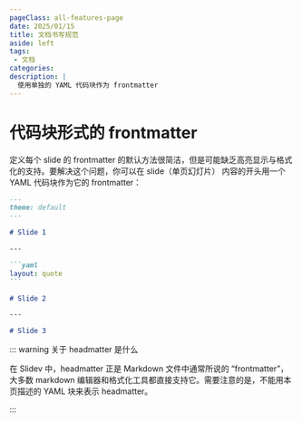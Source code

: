 ```yaml
---
pageClass: all-features-page
date: 2025/01/15
title: 文档书写规范
aside: left
tags: 
 - 文档
categories:
description: |
  使用单独的 YAML 代码块作为 frontmatter
---
```


# 代码块形式的 frontmatter

<ClientOnly>
<ElMindmap :data="data" height="480" :router="router" :offsetLeft="50" />
</ClientOnly>

<script setup>
import {  ref } from "vue";
const data = ref({
	data: {
		text: "ECMAScript 语法约定",
	},
	children: [
		{ 
			data: { text: "数据类型 & 变量", note: "数据类型 & 变量声明 & 解构赋值 & var 变量提升 & 变量作用域 & 闭包 & 字符串运算符" },
		},
		{ 
			data: { text: "流程控制", note: "分支语句 & 循环语句 & 跳转语句" },
		},
		{ 
			data: { text: "函数", note: "声明函数 & 调用函数 & 参数 & 返回值 & 箭头函数 & 默认参数 & 函数表达式 & 函数递归 & 作用域 & 作用域链 & 立即执行函数" },
		},
		{ 
			data: { text: "面向对象", note: "声明类 & 构造器 & 实例化 & 继承 & 访问器 & 静态方法" },
		},
		{ 
			data: { text: "模块", note: "模块导入(导出) & Promise 对象 & async/await & Reflect 对象 & Set 对象 & Map 对象 & Weakset 对象 & Weakmap 对象 & Symbol 对象" },
		},
	],
})
</script>


定义每个 slide 的 frontmatter 的默认方法很简洁，但是可能缺乏高亮显示与格式化的支持。要解决这个问题，你可以在 slide（单页幻灯片） 内容的开头用一个 YAML 代码块作为它的 frontmatter：

````md
---
theme: default
---

# Slide 1

---

```yaml
layout: quote
```

# Slide 2

---

# Slide 3
````

::: warning 关于 headmatter 是什么

在 Slidev 中，headmatter 正是 Markdown 文件中通常所说的 “frontmatter”，大多数 markdown 编辑器和格式化工具都直接支持它。需要注意的是，不能用本页描述的 YAML 块来表示 headmatter。

:::
